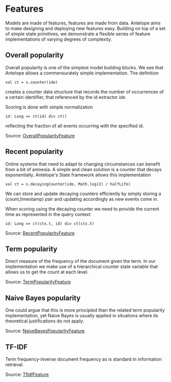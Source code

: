 # Features #

Models are made of features, features are made from data. Antelope aims to make
designing and deploying new features easy. Building on top of a set of simple
state primitives, we demonstrate a flexible series of feature implementations
of varying degrees of complexity.

## Overall popularity ##

Overall popularity is one of the simplest model building blocks. We see that 
Antelope allows a commensurately simple implementation. The definition

    val ct = s.counter(ide)
    
creates a counter data structure that records the number of occurrences of a
certain identifier, that referenced by the id extractor *ide*.

Scoring is done with simple normalization

    id: Long => ct(id) div ct()

reflecting the fraction of all events occurring with the specified id.

Source: [OverallPopularityFeature](../src/main/scala/co/ifwe/antelope/OverallPopularityFeature.scala)

## Recent popularity ##

Online systems that need to adapt to changing circumstances can benefit from a bit of
amnesia. A simple and clean solution is a counter that decays exponentially. Antelope's
State framework allows this implementation

    val ct = s.decayingCounter(ide, Math.log(2) / halfLife)
    
We can store and update decaying counters efficiently by simply storing a
(count,timestamp) pair and updating accordingly as new events come in.

When scoring using the decaying counter we need to provide the current time as
represented in the query context

    id: Long => ct(ctx.t, id) div ct(ctx.t)

Source: [RecentPopularityFeature](../src/main/scala/co/ifwe/antelope/RecentPopularityFeature.scala)

## Term popularity ##

Direct measure of the frequency of the document given the term. In our implementation
we make use of a hierarchical counter state variable that allows us to get the count
at each level.

Source: [TermPopularityFeature](../src/main/scala/co/ifwe/antelope/TermPopularityFeature.scala)

## Naive Bayes popularity ##

One could argue that this is more principled than the related term popularity
implementation, yet Naive Bayes is usually applied in situations where its
theoretical justifications do not apply.

Source: [NaiveBayesPopularityFeature](../src/main/scala/co/ifwe/antelope/NaiveBayesPopularityFeature.scala)

## TF-IDF ##

Term frequency-inverse document frequency as is standard in information retrieval.

Source: [TfIdfFeature](../src/main/scala/co/ifwe/antelope/TfIdfFeature.scala)
